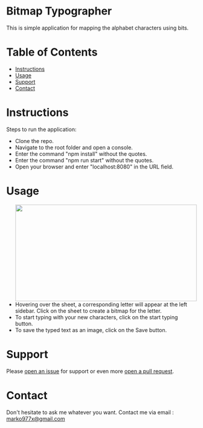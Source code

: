 # Bitmap Typographer
This is simple application for mapping the alphabet characters using bits. 

# Table of Contents
* [Instructions](#instructions)
* [Usage](#usage)
* [Support](#support)
* [Contact](#contact)

<a name="instructions"></a>
# Instructions
Steps to run the application:

* Clone the repo.
* Navigate to the root folder and open a console.
* Enter the command "npm install" without the quotes.
* Enter the command "npm run start" without the quotes.
* Open your browser and enter "localhost:8080" in the URL field.

<a name="usage"></a>
# Usage
<img src="https://media.giphy.com/media/mFS0Za2tI9nkMha79T/giphy.gif" width=480 height=256 align=right></img>

* Hovering over the sheet, a corresponding letter will appear at the left sidebar. Click on the sheet to create a bitmap for the letter.
* To start typing with your new characters, click on the start typing button.
* To save the typed text as an image, click on the Save button.

<a name="support"></a>
# Support
Please [open an issue](https://github.com/marko977x/bitmap-typography/issues) for support or even more [open a pull request](https://github.com/marko977x/bitmap-typography/pulls).

<a name="contact"></a>
# Contact
Don't hesitate to ask me whatever you want. Contact me via email : marko977x@gmail.com
